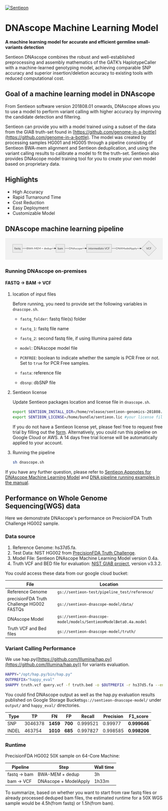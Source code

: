 
<a href="https://www.sentieon.com/">		<img src="https://www.sentieon.com/wp-content/uploads/2017/05/cropped-companylogo.png"  alt="Sentieon" width="25%" >	</a>


# DNAscope Machine Learning Model 

**A machine learning model for accurate and efficient germline small-variants detection**
 
Sentieon DNAscope combines the robust and well-established preprocessing and assembly mathematics of the GATK’s HaplotypeCaller with a machine-learned genotyping model, achieving comparable SNP accuracy and superior insertion/deletion accuracy to existing tools with reduced computational cost.

## Goal of a machine learning model in DNAscope


From Sentieon software version 201808.01 onwards, DNAscope allows you to use a model to perform variant calling with higher accuracy by improving the candidate detection and filtering.

Sentieon can provide you with a model trained using a subset of the data from the GIAB truth-set found in [https://github.com/genome-in-a-bottle](https://github.com/genome-in-a-bottle). The model was created by processing samples HG001 and HG005 through a pipeline consisting of Sentieon BWA-mem alignment and Sentieon deduplication, and using the variant calling results to calibrate a model to fit the truth-set. Sentieon also provides DNAscope model training tool for you to create your own model based on proprietary data. 

## Highlights

- High Accuracy 
- Rapid Turnaround Time
- Cost Reduction
- Easy Deployment
- Customizable Model 

## DNAscope machine learning pipeline

![pipeline](https://github.com/Sentieon/sentieon-dnascope-ml/blob/master/dnascope-pipeline.png)


### Running DNAscope on-premises
#### FASTQ -> BAM -> VCF

1. location of input files

   Before running, you need to provide set the following variables in `dnascope.sh`.  
   - `fastq_folder`: fastq file(s) folder

   - `fastq_1`: fastq file name
   
   -  `fastq_2`: second fastq file, if using Illumina paired data
   
   - `model`: DNAscope model file
   
   - `PCRFREE`: boolean to indicate whether the sample is PCR Free or not. Set to `true` for PCR Free samples. 
   -  `fasta`: reference file 
   -  `dbsnp`: dbSNP file

2. Sentieon license

   Update Sentieon packages location and license file in `dnascope.sh`.
   ```bash
   export SENTIEON_INSTALL_DIR=/home/release/sentieon-genomics-201808.06 #your Sentieon package location
   export SENTIEON_LICENSE=/home/bundle/sentieon.lic #your license file location
   ```
   If you do not have a Sentieon license yet, please feel free to request free trial by filling out the [form](https://www.sentieon.com/home/free-trial/). Alternatively, you could run this pipeline on Google Cloud or AWS. A 14 days free trial license will be automatically applied to your account.
    
3. Running the pipeline
 
   ```bash
   sh dnascope.sh
   ```


 If you have any further question, please refer to [Sentieon Appnotes for DNAscope Machine Learning Model](https://support.sentieon.com/appnotes/dnascope_ml/) and [DNA pipeline running examples in the manual](https://support.sentieon.com/manual/examples/examples/).

## Performance on Whole Genome Sequencing(WGS) data 
Here we demonstrate DNAscope's performance on PrecisionFDA Truth Challenge HG002 sample. 

### Data source 
1. Reference Genome: hs37d5.fa. 
2. Test Data: NIST HG002 from [PrecisionFDA Truth Challenge](https://precision.fda.gov/challenges/truth).
3. Model File: Sentieon DNAscope Machine Learning Model version 0.4a.  
4. Truth VCF and BED file for evaluation: [NIST GIAB project](https://jimb.stanford.edu/giab-resources), version v3.3.2.

You could access these data from our google cloud bucket: 

 File |Location  |
 --|--|
 Reference Genome  |`gs://sentieon-test/pipeline_test/reference/`   |
 precisionFDA Truth Challenge HG002 FASTQs|`gs://sentieon-dnascope-model/data/`|
 DNAscope Model| `gs://sentieon-dnascope-model/models/SentieonModelBeta0.4a.model`| 
 Truth VCF and Bed files | `gs://sentieon-dnascope-model/truth/` |



### Variant Calling Performance

We use hap.py([https://github.com/Illumina/hap.py](https://github.com/Illumina/hap.py)) for variants evaluation.

```bash
HAPPY="/opt/hap.py/bin/hap.py"
OUTPREFIX="happy_eval"
$HAPPY truth.vcf query.vcf -f truth.bed -o $OUTPREFIX -r hs37d5.fa --engine=vcfeval --engine-vcfeval-template hs37d5.sdf
```
You could find DNAscope output as well as the hap.py evaluation results published on Google Storage Buckets`gs://sentieon-dnascope-model/`
under `output/` and `happy_eval/` directories.  

Type | TP | FN | FP | Recall | Precision | F1_score | 
------| ----| ----| ----| --------| -----------| ---| 
SNP   |3046378 | **1459** | **700** | 0.999521 | 0.99977 | **0.999646** | 
INDEL |463754| **1010** | **685** | 0.997827 | 0.998585 | **0.998206** | 


###  Runtime 
PrecisionFDA HG002 50X sample on 64-Core Machine: 

Pipeline | Step | Wall time | 
---|-----| ---------| 
fastq -> bam | BWA-MEM + dedup | 3h | 
bam -> VCF | DNAscope + ModelApply | 1h33m | 


To summarize, based on whether you want to start from raw fastq files or already processed deduped bam files, the estimated runtime for a 50X WGS sample would be 4.5h(from fastq) or 1.5h(from bam).  

